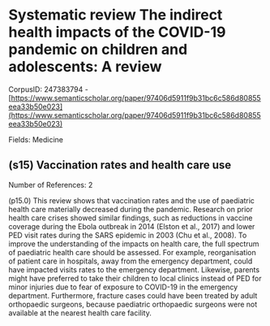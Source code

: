 # Systematic review The indirect health impacts of the COVID-19 pandemic on children and adolescents: A review

CorpusID: 247383794 - [https://www.semanticscholar.org/paper/97406d5911f9b31bc6c586d80855eea33b50e023](https://www.semanticscholar.org/paper/97406d5911f9b31bc6c586d80855eea33b50e023)

Fields: Medicine

## (s15) Vaccination rates and health care use
Number of References: 2

(p15.0) This review shows that vaccination rates and the use of paediatric health care materially decreased during the pandemic. Research on prior health care crises showed similar findings, such as reductions in vaccine coverage during the Ebola outbreak in 2014 (Elston et al., 2017) and lower PED visit rates during the SARS epidemic in 2003 (Chu et al., 2008). To improve the understanding of the impacts on health care, the full spectrum of paediatric health care should be assessed. For example, reorganisation of patient care in hospitals, away from the emergency department, could have impacted visits rates to the emergency department. Likewise, parents might have preferred to take their children to local clinics instead of PED for minor injuries due to fear of exposure to COVID-19 in the emergency department. Furthermore, fracture cases could have been treated by adult orthopaedic surgeons, because paediatric orthopaedic surgeons were not available at the nearest health care facility.
